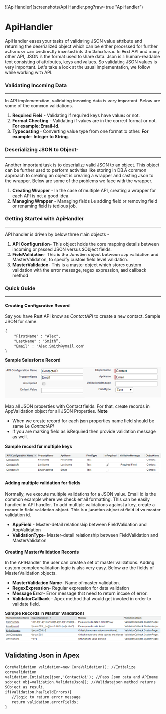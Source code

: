 ![ApiHandler](screenshots/Api Handler.png?raw=true "ApiHandler")
# ApiHandler
ApiHandler eases your tasks of validating JSON value attribute and returning the deserialized object which can be either processed for further actions or can be directly inserted into the Salesforce. In Rest API and many other API, JSON is the format used to share data. 
Json is a human-readable text consisting of attributes, keys and values. So validating JSON values is very important. Let's take a look
at the usual implementation, we follow while working with API.

### Validating Incoming Data
------------------------------------------------------
In API implementation, validating incoming data is very important. Below are some of the common validations.
  1. **Required Field** - Validating if required keys have values or not.
  2. **Format Checking** -  Validating if values are in the correct format or not. **For example: Email-Id**.
  3. **Typecasting** - Converting value type from one format to other. **For example- Integer to String**.

### Deserializing JSON to Object-
-------------------------------------------------------
Another important task is to deserialize valid JSON to an object. This object can be further used to perform activities like storing in DB.A common approach to creating an object is creating a wrapper and casting Json to the wrapper. Below are some of the problems we face with the wrapper.
  1. **Creating Wrapper** - In the case of multiple API, creating a wrapper for each API is not a good idea.
  2. **Managing Wrapper** - Managing fields i.e adding field or removing field or renaming field is tedious job.

### Getting Started with ApiHandler
-------------------------------------------------------
API handler is driven by below three main objects -
1. **API Configuration**- This object holds the core mapping details between incoming or passed JSON versus SObject fields.
2. **FieldValidation**-  This is the Junction object between app validation and MasterValidation, to specify custom field level validation.
3. **MasterValidation**- This is a master object which stores custom validation with the error message, regex expression, and callback method

### Quick Guide
---------------------------------------------------------
#### Creating Configuration Record
Say you have Rest API know as *ContactAPI* to create a new contact. 
Sample JSON for same.
```
{
    "FirstName" : "Alex",
    "LastName" : "Smith”,
    "Email" : "Alex.Smith@ymail.com"
}
```
**Sample Salesforce Record**

![Configuration](screenshots/Configuration.png?raw=true "Configuration")

Map all JSON properties with Contact fields. For that, create records in AppValidation object for all JSON Properties.
**Note**
  - When we create record for each json properties name field should be same i.e *ContactAPI*
  - If you are marking field as isRequired then provide validation message as well.

**Sample record for multiple keys**

![Configuration](screenshots/Configuration2.png?raw=true "Configuration")

#### Adding multiple validation for fields
Normally, we execute multiple validations for a JSON value. Email id is the common example where we check email formatting. This can be easily handled in API handler. To add multiple validations against a key, create a record in field validation object. This is a junction object of field id vs master validation id.
  - **AppField** - Master-detail relationship between FieldValidation and AppValidation.
  - **ValidationType**- Master-detail relationship between FieldValidation and MasterValidation

#### Creating MasterValidation Records
In the APIHandler, the user can create a set of master validations. Adding custom complex validation logic is also very easy. Below are the fields of MasterValidation objects.

  - **MasterValidation Name**- Name of master validation.
  - **RegexExpression**- Regular expression for data validation
  - **Message Error**- Error message that need to return incase of error.
  - **ValidatorCallback** - Apex method that would get invoked in order to validate field.
  
  **Sample Records in Master Validations**
 ![MasterValidations](screenshots/MasterValidations.png?raw=true "MasterValidations")
 
 **Validating Json in Apex**
 ------------------------------------------------------
 ```
CoreValidation validation=new CoreValidation(); //Intialize corevalidation
validation.Intialize(json,'ContactApi'); //Pass Json data and APIname
sobject obj=validation.ValidateJson(); //Validatejson method returns SObject as result.
if(validation.hasFieldErrors){
    //logic to return error message
    return validation.errorFields;
}
 ```
